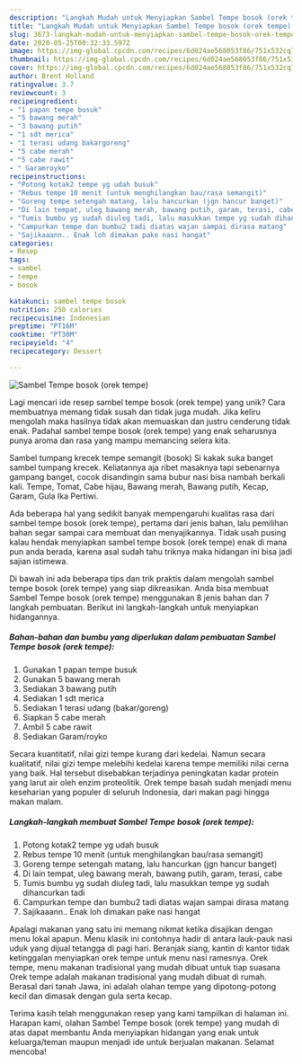 ```yaml
---
description: "Langkah Mudah untuk Menyiapkan Sambel Tempe bosok (orek tempe) yang Enak Banget"
title: "Langkah Mudah untuk Menyiapkan Sambel Tempe bosok (orek tempe) yang Enak Banget"
slug: 3673-langkah-mudah-untuk-menyiapkan-sambel-tempe-bosok-orek-tempe-yang-enak-banget
date: 2020-05-25T00:32:33.597Z
image: https://img-global.cpcdn.com/recipes/6d024ae568053f86/751x532cq70/sambel-tempe-bosok-orek-tempe-foto-resep-utama.jpg
thumbnail: https://img-global.cpcdn.com/recipes/6d024ae568053f86/751x532cq70/sambel-tempe-bosok-orek-tempe-foto-resep-utama.jpg
cover: https://img-global.cpcdn.com/recipes/6d024ae568053f86/751x532cq70/sambel-tempe-bosok-orek-tempe-foto-resep-utama.jpg
author: Brent Holland
ratingvalue: 3.7
reviewcount: 3
recipeingredient:
- "1 papan tempe busuk"
- "5 bawang merah"
- "3 bawang putih"
- "1 sdt merica"
- "1 terasi udang bakargoreng"
- "5 cabe merah"
- "5 cabe rawit"
- " Garamroyko"
recipeinstructions:
- "Potong kotak2 tempe yg udah busuk"
- "Rebus tempe 10 menit (untuk menghilangkan bau/rasa semangit)"
- "Goreng tempe setengah matang, lalu hancurkan (jgn hancur banget)"
- "Di lain tempat, uleg bawang merah, bawang putih, garam, terasi, cabe"
- "Tumis bumbu yg sudah diuleg tadi, lalu masukkan tempe yg sudah dihancurkan tadi"
- "Campurkan tempe dan bumbu2 tadi diatas wajan sampai dirasa matang"
- "Sajikaaann.. Enak loh dimakan pake nasi hangat"
categories:
- Resep
tags:
- sambel
- tempe
- bosok

katakunci: sambel tempe bosok 
nutrition: 250 calories
recipecuisine: Indonesian
preptime: "PT16M"
cooktime: "PT30M"
recipeyield: "4"
recipecategory: Dessert

---
```



![Sambel Tempe bosok (orek tempe)](https://img-global.cpcdn.com/recipes/6d024ae568053f86/751x532cq70/sambel-tempe-bosok-orek-tempe-foto-resep-utama.jpg)

Lagi mencari ide resep sambel tempe bosok (orek tempe) yang unik? Cara membuatnya memang tidak susah dan tidak juga mudah. Jika keliru mengolah maka hasilnya tidak akan memuaskan dan justru cenderung tidak enak. Padahal sambel tempe bosok (orek tempe) yang enak seharusnya punya aroma dan rasa yang mampu memancing selera kita.

Sambel tumpang krecek tempe semangit (bosok) Si kakak suka banget sambel tumpang krecek. Keliatannya aja ribet masaknya tapi sebenarnya gampang banget, cocok disandingin sama bubur nasi bisa nambah berkali kali. Tempe, Tomat, Cabe hijau, Bawang merah, Bawang putih, Kecap, Garam, Gula Ika Pertiwi.

Ada beberapa hal yang sedikit banyak mempengaruhi kualitas rasa dari sambel tempe bosok (orek tempe), pertama dari jenis bahan, lalu pemilihan bahan segar sampai cara membuat dan menyajikannya. Tidak usah pusing kalau hendak menyiapkan sambel tempe bosok (orek tempe) enak di mana pun anda berada, karena asal sudah tahu triknya maka hidangan ini bisa jadi sajian istimewa.


Di bawah ini ada beberapa tips dan trik praktis dalam mengolah sambel tempe bosok (orek tempe) yang siap dikreasikan. Anda bisa membuat Sambel Tempe bosok (orek tempe) menggunakan 8 jenis bahan dan 7 langkah pembuatan. Berikut ini langkah-langkah untuk menyiapkan hidangannya.

<!--inarticleads1-->

##### Bahan-bahan dan bumbu yang diperlukan dalam pembuatan Sambel Tempe bosok (orek tempe):

1. Gunakan 1 papan tempe busuk
1. Gunakan 5 bawang merah
1. Sediakan 3 bawang putih
1. Sediakan 1 sdt merica
1. Sediakan 1 terasi udang (bakar/goreng)
1. Siapkan 5 cabe merah
1. Ambil 5 cabe rawit
1. Sediakan  Garam/royko


Secara kuantitatif, nilai gizi tempe kurang dari kedelai. Namun secara kualitatif, nilai gizi tempe melebihi kedelai karena tempe memiliki nilai cerna yang baik. Hal tersebut disebabkan terjadinya peningkatan kadar protein yang larut air oleh enzim proteolitik. Orek tempe basah sudah menjadi menu keseharian yang populer di seluruh Indonesia, dari makan pagi hingga makan malam. 

<!--inarticleads2-->

##### Langkah-langkah membuat Sambel Tempe bosok (orek tempe):

1. Potong kotak2 tempe yg udah busuk
1. Rebus tempe 10 menit (untuk menghilangkan bau/rasa semangit)
1. Goreng tempe setengah matang, lalu hancurkan (jgn hancur banget)
1. Di lain tempat, uleg bawang merah, bawang putih, garam, terasi, cabe
1. Tumis bumbu yg sudah diuleg tadi, lalu masukkan tempe yg sudah dihancurkan tadi
1. Campurkan tempe dan bumbu2 tadi diatas wajan sampai dirasa matang
1. Sajikaaann.. Enak loh dimakan pake nasi hangat


Apalagi makanan yang satu ini memang nikmat ketika disajikan dengan menu lokal apapun. Menu klasik ini contohnya hadir di antara lauk-pauk nasi uduk yang dijual tetangga di pagi hari. Beranjak siang, kantin di kantor tidak ketinggalan menyiapkan orek tempe untuk menu nasi ramesnya. Orek tempe, menu makanan tradisional yang mudah dibuat untuk tiap suasana Orek tempe adalah makanan tradisional yang mudah dibuat di rumah. Berasal dari tanah Jawa, ini adalah olahan tempe yang dipotong-potong kecil dan dimasak dengan gula serta kecap. 

Terima kasih telah menggunakan resep yang kami tampilkan di halaman ini. Harapan kami, olahan Sambel Tempe bosok (orek tempe) yang mudah di atas dapat membantu Anda menyiapkan hidangan yang enak untuk keluarga/teman maupun menjadi ide untuk berjualan makanan. Selamat mencoba!
